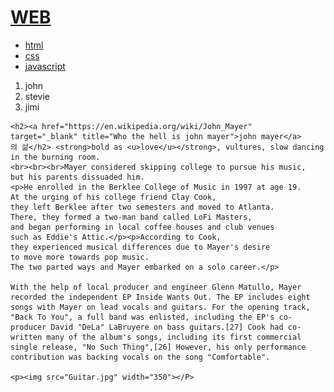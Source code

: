 <!doctype html>
<html>
<head>
  <title>Who is John mayer?</title>
  <meta charset="utf-8"
</<head>
<body>
  <h1><a href="index.html">WEB</a></h1>
  <ul>
    <li><a href="1.html" target="_blank">html</a></li>
    <li><a href="2.html">css</a></li>
    <li><a href="3.html">javascript</a></li>
  </ul>
  <ol>
    <li>john</li>
    <li>stevie</li>
    <li>jimi</li>
  </ol>

    <h2><a href="https://en.wikipedia.org/wiki/John_Mayer"
    target="_blank" title="Who the hell is john mayer">john mayer</a>
    의 삶</h2> <strong>bold as <u>love</u></strong>, vultures, slow dancing in the burning room.
    <br><br><br>Mayer considered skipping college to pursue his music,
    but his parents dissuaded him.
    <p>He enrolled in the Berklee College of Music in 1997 at age 19.
    At the urging of his college friend Clay Cook,
    they left Berklee after two semesters and moved to Atlanta.
    There, they formed a two-man band called LoFi Masters,
    and began performing in local coffee houses and club venues
    such as Eddie's Attic.</p><p>According to Cook,
    they experienced musical differences due to Mayer's desire
    to move more towards pop music.
    The two parted ways and Mayer embarked on a solo career.</p>

    With the help of local producer and engineer Glenn Matullo, Mayer recorded the independent EP Inside Wants Out. The EP includes eight songs with Mayer on lead vocals and guitars. For the opening track, "Back To You", a full band was enlisted, including the EP's co-producer David "DeLa" LaBruyere on bass guitars.[27] Cook had co-written many of the album's songs, including its first commercial single release, "No Such Thing",[26] However, his only performance contribution was backing vocals on the song "Comfortable".

    <p><img src="Guitar.jpg" width="350"></P>
</body>
</html>
